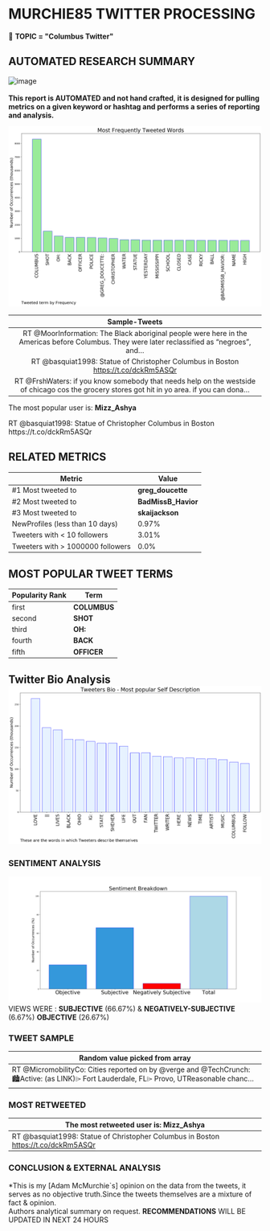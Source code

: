 # MURCHIE85 TWITTER PROCESSING 
&#x1F34E; **TOPIC = "Columbus Twitter"**

## AUTOMATED RESEARCH SUMMARY

![image](https://marketingplatform.google.com/about/static/images/gmp/analytics-smb-benefit.jpg)
<br></br>
<b> This report is AUTOMATED and not hand crafted, it is designed for pulling metrics on a given keyword or hashtag and performs a series of reporting and analysis.</b>



![image](TWEETS.png)



|                **Sample-Tweets**        |
| :-------------: |
| RT @MoorInformation: The Black aboriginal people were here in the Americas before Columbus. They were later reclassified as “negroes”, and… |
| RT @basquiat1998: Statue of Christopher Columbus in Boston https://t.co/dckRm5ASQr |
| RT @FrshWaters: if you know somebody that needs help on the westside of chicago cos the grocery stores got hit in yo area. if you can dona… |

The most popular user is: **Mizz_Ashya**
<div class="alert alert-block alert-danger"> RT @basquiat1998: Statue of Christopher Columbus in Boston https://t.co/dckRm5ASQr</div>

## RELATED METRICS<br>
| Metric | Value |
| ------------- | ------------- |
| #1 Most tweeted to  | **greg_doucette** |
| #2 Most tweeted to  | **BadMissB_Havior** |
| #3 Most tweeted to  | **skaijackson** |
| NewProfiles (less than 10 days) | 0.97%  |
| Tweeters with < 10 followers  | 3.01%|
| Tweeters with > 1000000 followers  | 0.0%  |



## MOST POPULAR TWEET TERMS 


| Popularity Rank  | Term |
| ------------- | ------------- |
| first  | **COLUMBUS**  |
| second  | **SHOT**  |
| third  | **OH:** |
| fourth  | **BACK**  |
| fifth  | **OFFICER**  |


## Twitter Bio Analysis![image](BIO.png)
### SENTIMENT ANALYSIS
![image](sentiment.png)
VIEWS WERE : **SUBJECTIVE**  (66.67%) & **NEGATIVELY-SUBJECTIVE** (6.67%) **OBJECTIVE** (26.67%)

### TWEET SAMPLE 
| Random value picked from array |
| ------------- |
|RT @MicromobilityCo: Cities reported on by @verge and @TechCrunch: 🏙Active: (as LINK)⌲ Fort Lauderdale, FL⌲ Provo, UTReasonable chanc… |

### MOST RETWEETED 

| The most retweeted user is: **Mizz_Ashya**  |
| ------------- |
| RT @basquiat1998: Statue of Christopher Columbus in Boston https://t.co/dckRm5ASQr |

### CONCLUSION & EXTERNAL ANALYSIS

*This is my [Adam McMurchie`s] opinion on the data from the tweets, it serves as no objective truth.Since the tweets themselves are a mixture of fact & opinion.<br>
Authors analytical summary on request.
**RECOMMENDATIONS** WILL BE UPDATED IN NEXT  24 HOURS <br>